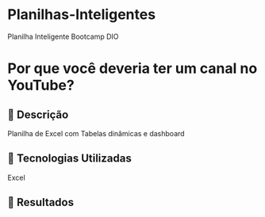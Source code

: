 # Planilhas-Inteligentes
Planilha Inteligente Bootcamp DIO


# Por que você deveria ter um canal no YouTube?

## 📒 Descrição
Planilha de Excel com Tabelas dinâmicas e dashboard

## 🤖 Tecnologias Utilizadas
Excel



## 🚀 Resultados

